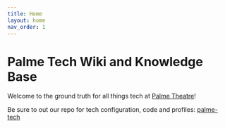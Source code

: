 ```yaml
---
title: Home
layout: home
nav_order: 1
---
```


# Palme Tech Wiki and Knowledge Base

Welcome to the ground truth for all things tech at [Palme Theatre](https://palmetheatre.com/)!

Be sure to out our repo for tech configuration, code and profiles: [palme-tech](https://github.com/h3mul/palme-tech)

